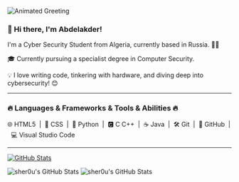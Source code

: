 ![Animated Greeting](link-to-your-gif.gif)

### 👋 Hi there, I'm Abdelakder!

I'm a Cyber Security Student from Algeria, currently based in Russia. 👨‍💻

🎓 Currently pursuing a specialist degree in Computer Security.

💡 I love writing code, tinkering with hardware, and diving deep into cybersecurity! 😊

---

### 🔥 Languages & Frameworks & Tools & Abilities 🔥

🌐 HTML5 &nbsp;|&nbsp; 🎨 CSS &nbsp;|&nbsp; 🐍 Python &nbsp;|&nbsp; 🅲 C C++ &nbsp;|&nbsp; ☕ Java &nbsp;|&nbsp; 🛠️ Git &nbsp;|&nbsp; 🐙 GitHub &nbsp;|&nbsp; 💻 Visual Studio Code

---
[![GitHub Stats](https://gh-readme-profile.vercel.app/api?username=sher0u)](https://github.com/sher0u/github-readme-profile)

<img src="https://github-readme-stats.vercel.app/api/top-langs/?username=sher0u&theme=tokyonight&show_icons=true&hide_border=true&layout=compact" alt="sher0u's GitHub Stats" />

<img src="https://github-readme-streak-stats.herokuapp.com/?user=sher0u&theme=tokyonight&hide_border=true" alt="sher0u's GitHub Stats" />
